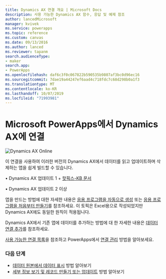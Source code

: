 ```yaml
---
title: Dynamics AX 연결 개요 | Microsoft Docs
description: 사용 가능한 Dynamics AX 함수, 응답 및 예제 참조
author: lancedMicrosoft
manager: kvivek
ms.service: powerapps
ms.topic: reference
ms.custom: canvas
ms.date: 09/13/2016
ms.author: lanced
ms.reviewer: tapanm
search.audienceType:
- maker
search.app:
- PowerApps
ms.openlocfilehash: daf6c3f0c067822b590535b9807af3bc0d96ec16
ms.sourcegitcommit: 7dae19a44247ef6aad4c718fdc7c68d298b0a1f3
ms.translationtype: MT
ms.contentlocale: ko-KR
ms.lasthandoff: 10/07/2019
ms.locfileid: "71993981"
---
```

# <a name="connect-from-microsoft-powerapps-to-dynamics-ax"></a>Microsoft PowerApps에서 Dynamics AX에 연결
![Dynamics AX Online](./media/connection-dynamicsax/dynamics-ax.png)

이 연결을 사용하여 이러한 버전의 Dynamics AX에서 데이터를 읽고 업데이트하며 삭제하는 앱을 쉽게 빌드할 수 있습니다.

•    Dynamics AX 업데이트 1 + [핫픽스-KB 문서](https://fix.lcs.dynamics.com/Issue/Resolved?kb=3175021&bugId=3762232&qc=75f75fb7cb5de685683dafada9bdc618a7674bc4e299935b567a28ac02489b5c)

•    Dynamics AX 업데이트 2 이상

앱을 만드는 방법에 대한 자세한 내용은 [응용 프로그램을 자동으로 생성](../get-started-create-from-data.md) 또는 [응용 프로그램을 처음부터 만들기](../get-started-create-from-blank.md)를 참조하세요. 이 토픽은 Excel용으로 작성되었지만 Dynamics AX에도 동일한 원칙이 적용됩니다.

Dynamics AX에서 기존 앱에 데이터를 추가하는 방법에 대 한 자세한 내용은 [데이터 연결 추가](../add-data-connection.md)를 참조하세요.

[사용 가능한 연결 목록](../connections-list.md)을 참조하고 PowerApps에서 [연결 관리](../add-manage-connections.md) 방법을 알아보세요.

### <a name="next-steps"></a>다음 단계
* [데이터 원본에서 데이터 표시](../add-gallery.md) 방법 알아보기
* [세부 정보 보기 및 레코드 만들기 또는 업데이트](../add-form.md) 방법 알아보기

